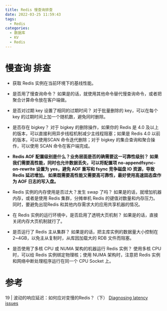 ```yaml
---
title: Redis 慢查询排查
date: 2022-03-25 11:59:43
tags:
  - Redis
categories: 
  - 数据库
  - KV
  - Redis
---
```


<p></p>
<!-- more -->


# 慢查询 排查
- 获取 Redis 实例在当前环境下的基线性能。

- 是否用了慢查询命令？
  如果是的话，就使用其他命令替代慢查询命令，或者把聚合计算命令放在客户端做。

- 是否对过期 key 设置了相同的过期时间？
  对于批量删除的 key，可以在每个 key 的过期时间上加一个随机数，避免同时删除。

- 是否存在 bigkey？ 
  对于 bigkey 的删除操作，如果你的 Redis 是 4.0 及以上的版本，可以直接利用异步线程机制减少主线程阻塞；如果是 Redis 4.0 以前的版本，可以使用SCAN 命令迭代删除；对于 bigkey 的集合查询和聚合操作，可以使用 SCAN 命令在客户端完成。

- **Redis AOF 配置级别是什么？业务层面是否的确需要这一可靠性级别？**
  **如果我们需要高性能，同时也允许数据丢失，可以将配置项 no-appendfsync-on-rewrite 设置为  yes，避免 AOF 重写和 fsync 竞争磁盘 IO 资源，导致 Redis 延迟增加。
  如果既需要高性能又需要高可靠性，最好使用高速固态盘作为 AOF 日志的写入盘。**

- Redis 实例的内存使用是否过大？发生 swap 了吗？
  如果是的话，就增加机器内存，或者是使用 Redis 集群，分摊单机 Redis 的键值对数量和内存压力。同时，要避免出现Redis 和其他内存需求大的应用共享机器的情况。

- 在 Redis 实例的运行环境中，是否启用了透明大页机制？
  如果是的话，直接关闭内存大页机制就行了。

- 是否运行了 Redis 主从集群？
  如果是的话，把主库实例的数据量大小控制在 2~4GB，以免主从复制时，从库因加载大的 RDB 文件而阻塞。

- 是否使用了多核 CPU 或 NUMA 架构的机器运行 Redis 实例？
  使用多核 CPU 时，可以给 Redis 实例绑定物理核；使用 NUMA 架构时，注意把 Redis 实例和网络中断处理程序运行在同一个 CPU Socket 上。


# 参考
19 | 波动的响应延迟：如何应对变慢的Redis？（下）
[Diagnosing latency issues](https://redis.io/topics/latency) 